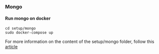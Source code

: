 
### Mongo

#### Run mongo on docker 

```
cd setup/mongo
sudo docker-compose up
```

For more information on the content of the setup/mongo folder, follow this <a href="https://faun.pub/managing-mongodb-on-docker-with-docker-compose-26bf8a0bbae3">article</a>
